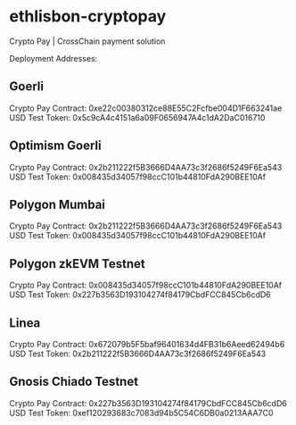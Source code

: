 # ethlisbon-cryptopay
Crypto Pay | CrossChain payment solution

Deployment Addresses: 

Goerli
----------------
Crypto Pay Contract: 0xe22c00380312ce88E55C2Fcfbe004D1F663241ae
USD Test Token: 0x5c9cA4c4151a6a09F0656947A4c1dA2DaC016710

Optimism Goerli
----------------
Crypto Pay Contract: 0x2b211222f5B3666D4AA73c3f2686f5249F6Ea543
USD Test Token: 0x008435d34057f98ccC101b44810FdA290BEE10Af

Polygon Mumbai 
----------------
Crypto Pay Contract: 0x2b211222f5B3666D4AA73c3f2686f5249F6Ea543
USD Test Token: 0x008435d34057f98ccC101b44810FdA290BEE10Af

Polygon zkEVM Testnet
----------------
Crypto Pay Contract: 0x008435d34057f98ccC101b44810FdA290BEE10Af
USD Test Token: 0x227b3563D193104274f84179CbdFCC845Cb6cdD6

Linea
----------------
Crypto Pay Contract: 0x672079b5F5baf96401634d4FB31b6Aeed62494b6
USD Test Token: 0x2b211222f5B3666D4AA73c3f2686f5249F6Ea543

Gnosis Chiado Testnet 
----------------
Crypto Pay Contract: 0x227b3563D193104274f84179CbdFCC845Cb6cdD6
USD Test Token: 0xef120293683c7083d94b5C54C6DB0a0213AAA7C0
